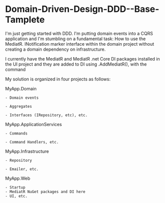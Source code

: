 # Domain-Driven-Design-DDD--Base-Tamplete

I'm just getting started with DDD. 
I'm putting domain events into a CQRS application and I'm stumbling on a fundamental task: How to use the MediatR.
INotification marker interface within the domain project without creating a domain dependency on infrastructure.

I currently have the MediatR and MediatR .net Core DI packages installed in the UI project and they are added to DI using .AddMediatR(), with the command


My solution is organized in four projects as follows:


MyApp.Domain

    - Domain events
    
    - Aggregates
    
    - Interfaces (IRepository, etc), etc.
    
MyApp.ApplicationServices

    - Commands
    
    - Command Handlers, etc.
    
MyApp.Infrastructure

    - Repository
    
    - Emailer, etc.
    
MyApp.Web

    - Startup
    - MediatR NuGet packages and DI here
    - UI, etc.
